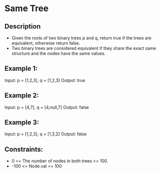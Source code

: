 # Same Tree

## Description

* Given the roots of two binary trees p and q, return true if the trees are 
  equivalent, otherwise return false.
* Two binary trees are considered equivalent if they share the exact same 
  structure and the nodes have the same values.

## Example 1:

Input: p = [1,2,3], q = [1,2,3]
Output: true

## Example 2:

Input: p = [4,7], q = [4,null,7]
Output: false

## Example 3:

Input: p = [1,2,3], q = [1,3,2]
Output: false

## Constraints:

* 0 <= The number of nodes in both trees <= 100.
* -100 <= Node.val <= 100
